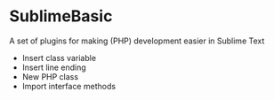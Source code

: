 # SublimeBasic
A set of plugins for making (PHP) development easier in Sublime Text

- Insert class variable
- Insert line ending
- New PHP class
- Import interface methods